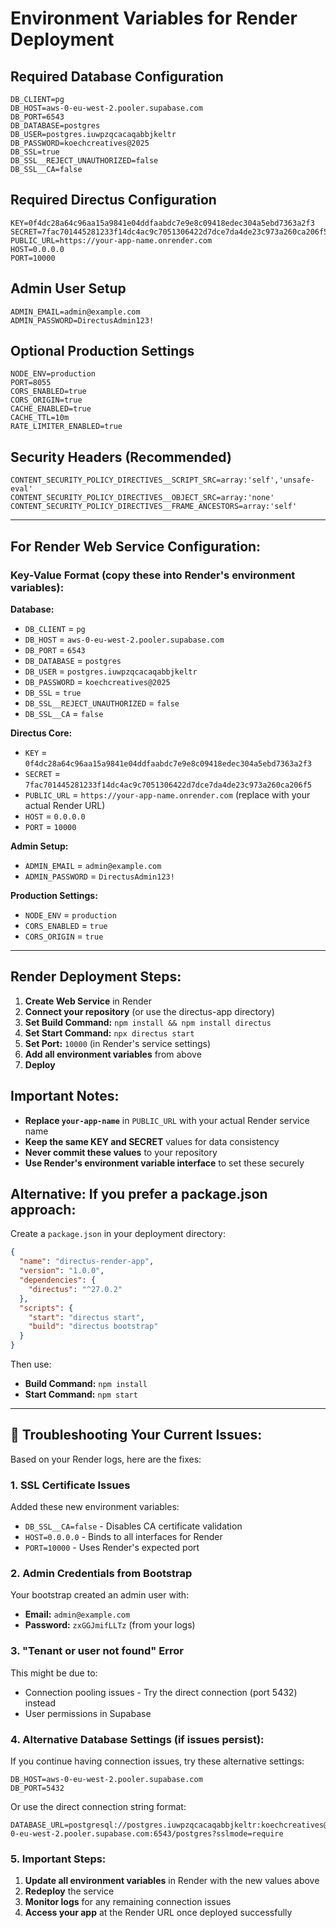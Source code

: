 # Environment Variables for Render Deployment

## Required Database Configuration
```
DB_CLIENT=pg
DB_HOST=aws-0-eu-west-2.pooler.supabase.com
DB_PORT=6543
DB_DATABASE=postgres
DB_USER=postgres.iuwpzqcacaqabbjkeltr
DB_PASSWORD=koechcreatives@2025
DB_SSL=true
DB_SSL__REJECT_UNAUTHORIZED=false
DB_SSL__CA=false
```

## Required Directus Configuration
```
KEY=0f4dc28a64c96aa15a9841e04ddfaabdc7e9e8c09418edec304a5ebd7363a2f3
SECRET=7fac701445281233f14dc4ac9c7051306422d7dce7da4de23c973a260ca206f5
PUBLIC_URL=https://your-app-name.onrender.com
HOST=0.0.0.0
PORT=10000
```

## Admin User Setup
```
ADMIN_EMAIL=admin@example.com
ADMIN_PASSWORD=DirectusAdmin123!
```

## Optional Production Settings
```
NODE_ENV=production
PORT=8055
CORS_ENABLED=true
CORS_ORIGIN=true
CACHE_ENABLED=true
CACHE_TTL=10m
RATE_LIMITER_ENABLED=true
```

## Security Headers (Recommended)
```
CONTENT_SECURITY_POLICY_DIRECTIVES__SCRIPT_SRC=array:'self','unsafe-eval'
CONTENT_SECURITY_POLICY_DIRECTIVES__OBJECT_SRC=array:'none'
CONTENT_SECURITY_POLICY_DIRECTIVES__FRAME_ANCESTORS=array:'self'
```

---

## For Render Web Service Configuration:

### Key-Value Format (copy these into Render's environment variables):

**Database:**
- `DB_CLIENT` = `pg`
- `DB_HOST` = `aws-0-eu-west-2.pooler.supabase.com`
- `DB_PORT` = `6543`
- `DB_DATABASE` = `postgres`
- `DB_USER` = `postgres.iuwpzqcacaqabbjkeltr`
- `DB_PASSWORD` = `koechcreatives@2025`
- `DB_SSL` = `true`
- `DB_SSL__REJECT_UNAUTHORIZED` = `false`
- `DB_SSL__CA` = `false`

**Directus Core:**
- `KEY` = `0f4dc28a64c96aa15a9841e04ddfaabdc7e9e8c09418edec304a5ebd7363a2f3`
- `SECRET` = `7fac701445281233f14dc4ac9c7051306422d7dce7da4de23c973a260ca206f5`
- `PUBLIC_URL` = `https://your-app-name.onrender.com` (replace with your actual Render URL)
- `HOST` = `0.0.0.0`
- `PORT` = `10000`

**Admin Setup:**
- `ADMIN_EMAIL` = `admin@example.com`
- `ADMIN_PASSWORD` = `DirectusAdmin123!`

**Production Settings:**
- `NODE_ENV` = `production`
- `CORS_ENABLED` = `true`
- `CORS_ORIGIN` = `true`

---

## Render Deployment Steps:

1. **Create Web Service** in Render
2. **Connect your repository** (or use the directus-app directory)
3. **Set Build Command:** `npm install && npm install directus`
4. **Set Start Command:** `npx directus start`
5. **Set Port:** `10000` (in Render's service settings)
6. **Add all environment variables** from above
7. **Deploy**

## Important Notes:

- **Replace `your-app-name`** in `PUBLIC_URL` with your actual Render service name
- **Keep the same KEY and SECRET** values for data consistency
- **Never commit these values** to your repository
- **Use Render's environment variable interface** to set these securely

## Alternative: If you prefer a package.json approach:

Create a `package.json` in your deployment directory:
```json
{
  "name": "directus-render-app",
  "version": "1.0.0",
  "dependencies": {
    "directus": "^27.0.2"
  },
  "scripts": {
    "start": "directus start",
    "build": "directus bootstrap"
  }
}
```

Then use:
- **Build Command:** `npm install`
- **Start Command:** `npm start`

---

## 🚨 **Troubleshooting Your Current Issues:**

Based on your Render logs, here are the fixes:

### 1. **SSL Certificate Issues**
Added these new environment variables:
- `DB_SSL__CA=false` - Disables CA certificate validation
- `HOST=0.0.0.0` - Binds to all interfaces for Render
- `PORT=10000` - Uses Render's expected port

### 2. **Admin Credentials from Bootstrap**
Your bootstrap created an admin user with:
- **Email:** `admin@example.com`
- **Password:** `zxGGJmifLLTz` (from your logs)

### 3. **"Tenant or user not found" Error**
This might be due to:
- Connection pooling issues - Try the direct connection (port 5432) instead
- User permissions in Supabase

### 4. **Alternative Database Settings (if issues persist):**
If you continue having connection issues, try these alternative settings:

```
DB_HOST=aws-0-eu-west-2.pooler.supabase.com
DB_PORT=5432
```

Or use the direct connection string format:
```
DATABASE_URL=postgresql://postgres.iuwpzqcacaqabbjkeltr:koechcreatives@2025@aws-0-eu-west-2.pooler.supabase.com:6543/postgres?sslmode=require
```

### 5. **Important Steps:**
1. **Update all environment variables** in Render with the new values above
2. **Redeploy** the service
3. **Monitor logs** for any remaining connection issues
4. **Access your app** at the Render URL once deployed successfully 